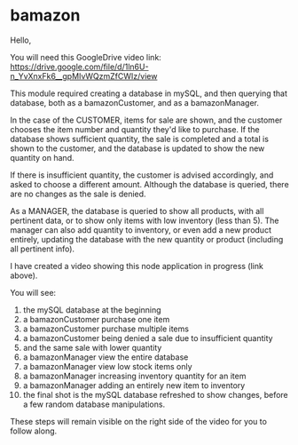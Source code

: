 # bamazon

Hello,

You will need this GoogleDrive video link:
https://drive.google.com/file/d/1ln6U-n_YvXnxFk6__gpMIvWQzmZfCWIz/view


This module required creating a database in mySQL, and then querying that
database, both as a bamazonCustomer, and as a bamazonManager.

In the case of the CUSTOMER, items for sale are shown, and the customer
chooses the item number and quantity they'd like to purchase.  If the database 
shows sufficient quantity, the sale is completed and a total is shown to the 
customer, and the database is updated to show the new quantity on hand.

If there is insufficient quantity, the customer is advised accordingly, and asked
to choose a different amount.  Although the database is queried, there are no
changes as the sale is denied.

As a MANAGER, the database is queried to show all products, with all pertinent 
data, or to show only items with low inventory (less than 5).  The manager can
also add quantity to inventory, or even add a new product entirely, updating
the database with the new quantity or product (including all pertinent info).

I have created a video showing this node application in progress (link above).  

You will see:

1) the mySQL database at the beginning
2) a bamazonCustomer purchase one item
3) a bamazonCustomer purchase multiple items
4) a bamazonCustomer being denied a sale due to insufficient quantity
5) and the same sale with lower quantity
6) a bamazonManager view the entire database
7) a bamazonManager view low stock items only
8) a bamazonManager increasing inventory quantity for an item
9) a bamazonManager adding an entirely new item to inventory
10) the final shot is the mySQL database refreshed to show changes, before a few
        random database manipulations.

These steps will remain visible on the right side of the video for you to follow along.